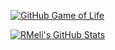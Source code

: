 [![GitHub Game of Life](https://github4life.herokuapp.com/rmeli.gif)](https://github4life.herokuapp.com/rmeli)


[![RMeli's GitHub Stats](https://github-readme-stats.vercel.app/api?username=rmeli&show_icons=true&count_private=true&theme=dark)](https://github.com/anuraghazra/github-readme-stats)

<!--

Here are some ideas to get you started:

- 🔭 I’m currently working on ...
- 🌱 I’m currently learning ...
- 👯 I’m looking to collaborate on ...
- 🤔 I’m looking for help with ...
- 💬 Ask me about ...
- 📫 How to reach me: ...
- 😄 Pronouns: ...
- ⚡ Fun fact: ...

-->
